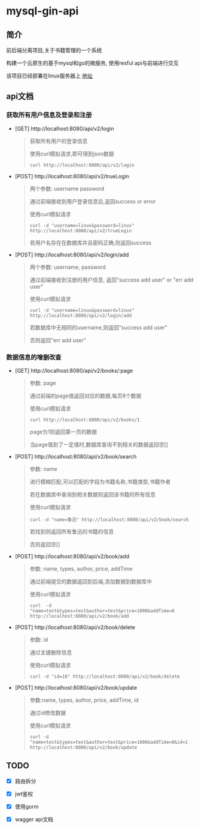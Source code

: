 # mysql-gin-api

## 简介

前后端分离项目,关于书籍管理的一个系统

构建一个云原生的基于mysql和go的微服务, 使用resful api与前端进行交互

该项目已经部署在linux服务器上 [地址](http://localhost/test)

## api文档

### 获取所有用户信息及登录和注册

* [GET]  http://localhost:8080/api/v2/login

  > 获取所有用户的登录信息
  >
  > 使用curl模拟请求,即可得到json数据
  >
  > `curl http://localhost:8080/api/v2/login`

* [POST] http://localhost:8080/api/v2/trueLogin

  > 两个参数: username password
  >
  > 通过前端接收到用户登录信息后,返回success or error
  >
  > 使用curl模拟请求
  >
  > `curl -d "username=linux&password=linux" http://localhost:8080/api/v2/trueLogin`
  >
  > 若用户名存在在数据库并且密码正确,则返回success

* [POST] http://localhost:8080/api/v2/login/add

  > 两个参数: username, password
  >
  > 通过前端接收到注册的用户信息, 返回"success add user" or "err add user"
  >
  > 使用curl模拟请求
  >
  > `curl -d "username=linux&password=linux" http://localhost:8080/api/v2/login/add`
  >
  > 若数据库中无相同的username,则返回"success add user"
  >
  > 否则返回"err add user"

### 数据信息的增删改查

* [GET] http://localhost:8080/api/v2/books/:page

  > 参数: page
  >
  > 通过前端的page值返回对应的数据,每页8个数据
  >
  > 使用curl模拟请求
  >
  > `curl http://localhost:8080/api/v2/books/1`
  >
  > page为1则返回第一页的数据
  >
  > 当page值到了一定值时,数据库查询不到相关的数据返回空[]

* [POST] http://localhost:8080/api/v2/book/search

  > 参数: name
  >
  > 进行模糊匹配,可以匹配的字段为书籍名称,书籍类型,书籍作者
  >
  > 若在数据库中查询到相关数据则返回该书籍的所有信息
  >
  > 使用curl模拟请求
  >
  > `curl -d "name=鲁迅" http://localhost:8080/api/v2/book/search`
  >
  > 若找到则返回所有鲁迅的书籍的信息
  >
  > 否则返回空[]

* [POST] http://localhost:8080/api/v2/book/add

  > 参数: name, types, author, price, addTime
  >
  > 通过前端提交的数据返回到后端,添加数据到数据库中
  >
  > 使用curl模拟请求
  >
  > `curl  -d "name=test&types=test&author=test&price=1000&addTime=0 http://localhost:8080/api/v2/book/add`

* [POST] http://localhost:8080/api/v2/book/delete

  > 参数: id
  >
  > 通过主键删除信息
  >
  > 使用curl模拟请求
  >
  > `curl -d "id=10" http://localhost:8080/api/v2/book/delete`

* [POST] http://localhost:8080/api/v2/book/update

  > 参数:name, types, author, price, addTime, id
  >
  > 通过id修改数据
  >
  > 使用curl模拟请求
  >
  > `curl -d "name=test&types=test&author=test&price=1000&addTime=0&id=1 http://localhost:8080/api/v2/book/update  ` 

## TODO

- [x] 路由拆分

- [x] jwt鉴权

- [x] 使用gorm

- [x]  wagger api文档